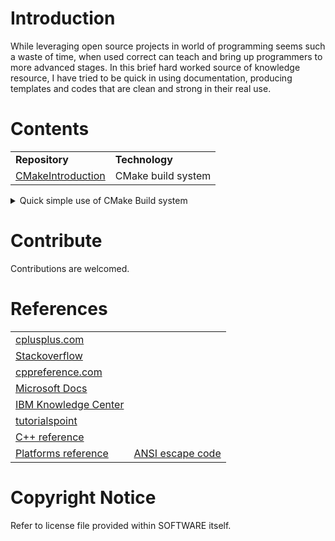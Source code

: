 # Introduction
While leveraging open source projects in world of programming seems such a waste of time, when used correct can teach and bring up programmers to more advanced stages.
In this brief hard worked source of knowledge resource, I have tried to be quick in using documentation, producing templates and codes that are clean and strong in their real use.

# Contents
<table>
<tr>
<td><b>Repository</b></td>
<td><b>Technology</b></td>
</tr>
<tr>
<td><a href="https://github.com/s-mehrdad/CMakeIntroduction">CMakeIntroduction</a></td>
<td>CMake build system</td>
</tr>
</table>
<details>
<summary>Quick simple use of CMake Build system</summary>
-  CMake syntax
-  CMake flags
-  CMake commands
-  simple CPP example
</details>

# Contribute
Contributions are welcomed.

# References
<table>
<tr>
<td><a href="http://www.cplusplus.com/">cplusplus.com</a></td>
</tr>
<tr>
<td><a href="https://stackoverflow.com">Stackoverflow</a></td>
</tr>
<tr>
<td><a href="https://de.cppreference.com/">cppreference.com</a></td>
</tr>
<tr>
<td><a href="https://docs.microsoft.com/">Microsoft Docs</a></td>
</tr>
<tr>
<td><a href="https://www.ibm.com/support/knowledgecenter/en/">IBM Knowledge Center</a></td>
</tr>
<tr>
<td><a href="https://www.tutorialspoint.com/cplusplus/">tutorialspoint</a></td>
</tr>
<tr>
<td><a href="http://www.cplusplus.com/reference/">C++ reference</a></td>
</tr>
<tr>
<td><a href="https://sourceforge.net/p/predef/wiki/OperatingSystems/">Platforms reference</a></td>
<td><a href="https://en.wikipedia.org/wiki/ANSI_escape_code#DOS,_OS/2,_and_Windows">ANSI escape code</a></td>
</tr>
</table>

# Copyright Notice
Refer to license file provided within SOFTWARE itself.